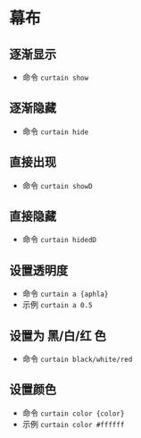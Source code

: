 # 幕布

## 逐渐显示

- 命令 `curtain show`

## 逐渐隐藏

- 命令 `curtain hide`

## 直接出现

- 命令 `curtain showD`

## 直接隐藏

- 命令 `curtain hidedD`

## 设置透明度

- 命令 `curtain a {aphla}`
- 示例 `curtain a 0.5`

## 设置为 黑/白/红 色

- 命令 `curtain black/white/red`

## 设置颜色

- 命令 `curtain color {color}`
- 示例 `curtain color #ffffff`
